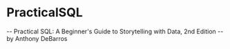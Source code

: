 # PracticalSQL

-- Practical SQL: A Beginner's Guide to Storytelling with Data, 2nd Edition
-- by Anthony DeBarros

